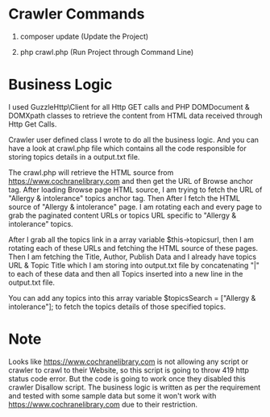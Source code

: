# Crawler Commands
1. composer update (Update the Project)

2. php crawl.php (Run Project through Command Line)

# Business Logic
I used GuzzleHttp\Client for all Http GET calls and PHP DOMDocument & DOMXpath classes to retrieve the content from HTML data received through Http Get Calls.

Crawler user defined class I wrote to do all the business logic. And you can have a look at crawl.php file which contains all the code responsible for storing topics details in a output.txt file.

The crawl.php will retrieve the HTML source from https://www.cochranelibrary.com and then get the URL of Browse anchor tag. After loading Browse page HTML source, I am trying to fetch the URL of "Allergy & intolerance" topics anchor tag. Then After I fetch the HTML source of "Allergy & intolerance" page. I am rotating each and every page to grab the paginated content URLs or topics URL specific to "Allergy & intolerance" topics.

After I grab all the topics link in a array variable $this->topicsurl, then I am rotating each of these URLs and fetching the HTML source of these pages. Then I am fetching the Title, Author, Publish Data and I already have topics URL & Topic Title which I am storing into output.txt file by concatenating "|" to each of these data and then all Topics inserted into a new line in the output.txt file.

You can add any topics into this array variable $topicsSearch = ["Allergy & intolerance"]; to fetch the topics details of those specified topics.

# Note
Looks like https://www.cochranelibrary.com is not allowing any script or crawler to crawl to their Website, so this script is going to throw 419 http status code error. But the code is going to work once they disabled this crawler Disallow script. The business logic is written as per the requirement and tested with some sample data but some it won't work with https://www.cochranelibrary.com due to their restriction.
